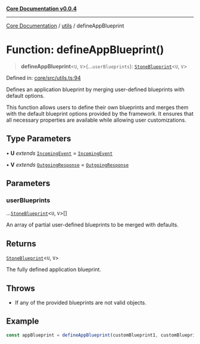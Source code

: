 [**Core Documentation v0.0.4**](../../README.md)

***

[Core Documentation](../../modules.md) / [utils](../README.md) / defineAppBlueprint

# Function: defineAppBlueprint()

> **defineAppBlueprint**\<`U`, `V`\>(...`userBlueprints`): [`StoneBlueprint`](../../options/StoneBlueprint/interfaces/StoneBlueprint.md)\<`U`, `V`\>

Defined in: [core/src/utils.ts:94](https://github.com/stonemjs/core/blob/4b1b931e44a5db2600109fa7ae2a8b532ed77730/src/utils.ts#L94)

Defines an application blueprint by merging user-defined blueprints with default options.

This function allows users to define their own blueprints and merges them with
the default blueprint options provided by the framework.
It ensures that all necessary properties are available while allowing user customizations.

## Type Parameters

• **U** *extends* [`IncomingEvent`](../../events/IncomingEvent/classes/IncomingEvent.md) = [`IncomingEvent`](../../events/IncomingEvent/classes/IncomingEvent.md)

• **V** *extends* [`OutgoingResponse`](../../events/OutgoingResponse/classes/OutgoingResponse.md) = [`OutgoingResponse`](../../events/OutgoingResponse/classes/OutgoingResponse.md)

## Parameters

### userBlueprints

...[`StoneBlueprint`](../../options/StoneBlueprint/interfaces/StoneBlueprint.md)\<`U`, `V`\>[]

An array of partial user-defined blueprints to be merged with defaults.

## Returns

[`StoneBlueprint`](../../options/StoneBlueprint/interfaces/StoneBlueprint.md)\<`U`, `V`\>

The fully defined application blueprint.

## Throws

- If any of the provided blueprints are not valid objects.

## Example

```typescript
const appBlueprint = defineAppBlueprint(customBlueprint1, customBlueprint2);
```
